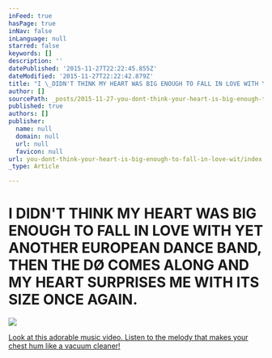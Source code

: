 ```yaml
---
inFeed: true
hasPage: true
inNav: false
inLanguage: null
starred: false
keywords: []
description: ''
datePublished: '2015-11-27T22:22:45.855Z'
dateModified: '2015-11-27T22:22:42.879Z'
title: "I \_DIDN'T THINK MY HEART WAS BIG ENOUGH TO FALL IN LOVE WITH YET ANOTHER EUROPEAN DANCE BAND, THEN THE DØ COMES ALONG AND MY HEART SURPRISES ME WITH ITS SIZE ONCE AGAIN."
author: []
sourcePath: _posts/2015-11-27-you-dont-think-your-heart-is-big-enough-to-fall-in-love-wit.md
published: true
authors: []
publisher:
  name: null
  domain: null
  url: null
  favicon: null
url: you-dont-think-your-heart-is-big-enough-to-fall-in-love-wit/index.html
_type: Article

---
```

# I  DIDN'T THINK MY HEART WAS BIG ENOUGH TO FALL IN LOVE WITH YET ANOTHER EUROPEAN DANCE BAND, THEN THE DØ COMES ALONG AND MY HEART SURPRISES ME WITH ITS SIZE ONCE AGAIN.
![](https://the-grid-user-content.s3-us-west-2.amazonaws.com/5a0962c1-2a25-4580-9ba7-d947d8a5abc4.jpg)

[Look at this adorable music video.  Listen to the melody that makes your chest hum like a vacuum cleaner!][0]

[0]: https://www.youtube.com/watch?v=HNgJPIwg5Mc